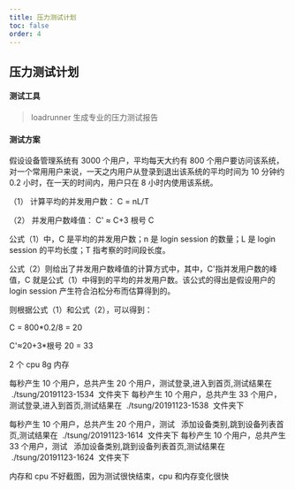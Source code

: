 ```yaml
---
title: 压力测试计划
toc: false
order: 4
---
```


## 压力测试计划

#### 测试工具

> loadrunner 生成专业的压力测试报告

#### **测试方案**

假设设备管理系统有 3000 个用户，平均每天大约有 800 个用户要访问该系统，对一个常用用户来说，一天之内用户从登录到退出该系统的平均时间为 10 分钟约 0.2 小时，在一天的时间内，用户只在 8 小时内使用该系统。

（1） 计算平均的并发用户数： C = nL/T

（2） 并发用户数峰值： C' ≈ C+3 根号 C

公式（1）中，C 是平均的并发用户数；n 是 login session 的数量；L 是 login session 的平均长度；T 指考察的时间段长度。

公式（2）则给出了并发用户数峰值的计算方式中，其中，C'指并发用户数的峰值，C 就是公式（1）中得到的平均的并发用户数。该公式的得出是假设用户的 login session 产生符合泊松分布而估算得到的。

则根据公式（1）和公式（2），可以得到：

C = 800\*0.2/8 = 20

C'≈20+3\*根号 20 = 33

2 个 cpu 8g 内存

每秒产生 10 个用户，总共产生 20 个用户，测试登录,进入到首页,测试结果在  ./tsung/20191123-1534  文件夹下
每秒产生 10 个用户，总共产生 33 个用户，测试登录,进入到首页,测试结果在  ./tsung/20191123-1538  文件夹下

每秒产生 10 个用户，总共产生 20 个用户，测试   添加设备类别,跳到设备列表首页,测试结果在  ./tsung/20191123-1614  文件夹下
每秒产生 10 个用户，总共产生 33 个用户，测试   添加设备类别,跳到设备列表首页,测试结果在  ./tsung/20191123-1624  文件夹下

内存和 cpu 不好截图，因为测试很快结束，cpu 和内存变化很快
